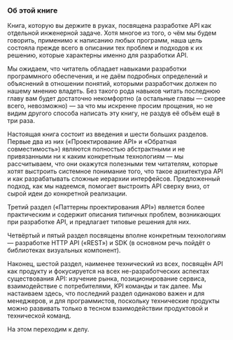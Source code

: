 ### Об этой книге

Книга, которую вы держите в руках, посвящена разработке API как отдельной инженерной задаче. Хотя многое из того, о чём мы будем говорить, применимо к написанию любых программ, наша цель состояла прежде всего в описании тех проблем и подходов к их решению, которые характерны именно для разработки API.

Мы ожидаем, что читатель обладает навыками разработки программного обеспечения, и не даём подробных определений и объяснений в отношении понятий, которыми разработчик должен по нашему мнению владеть. Без такого рода навыков читать последнюю главу вам будет достаточно некомфортно (а остальные главы — скорее всего, невозможно) — за что мы искренне просим прощения, но не видим другого способа написать эту книгу, не раздув её объём ещё в три раза.

Настоящая книга состоит из введения и шести больших разделов. Первые два из них («Проектирование API» и «Обратная совместимость») являются полностью абстрактными и не привязанными ни к каким конкретным технологиям — мы рассчитываем, что они окажутся полезными тем читателям, которые хотят выстроить системное понимание того, что такое архитектура API и как разрабатывать сложные иерархии интерфейсов. Предложенный подход, как мы надеемся, помогает выстроить API сверху вниз, от сырой идеи до конкретной реализации.

Третий раздел («Паттерны проектирования API») является более практическим и содержит описания типичных проблем, возникающих при разработке API, и предлагает типовые решения для них.

Четвёртый и пятый раздел посвящены вполне конкретным технологиям — разработке HTTP API («REST») и SDK (в основном речь пойдёт о библиотеках визуальных компонент).

Наконец, шестой раздел, наименее технический из всех, посвящён API как продукту и фокусируется на всех не-разработческих аспектах существования API: изучение рынка, позиционирование сервиса, взаимодействие с потребителями, KPI команды и так далее. Мы настаиваем здесь, что последний раздел одинаково важен и для менеджеров, и для программистов, поскольку технические продукты можно развивать только в тесном взаимодействии продуктовой и технической команд.

На этом переходим к делу.

